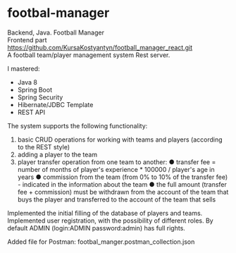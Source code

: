 # footbal-manager
Backend, Java. Football Manager  
Frontend part https://github.com/KursaKostyantyn/football_manager_react.git  
A football team/player management system Rest server. 

I mastered:
* Java 8
* Spring Boot
* Spring Security
* Hibernate/JDBC Template
* REST API

The system supports the following functionality:
1. basic CRUD operations for working with teams and players (according to the REST style)
2. adding a player to the team
3. player transfer operation from one team to another:
  ● transfer fee = number of months of player's experience * 100000 / player's age in years
  ● commission from the team (from 0% to 10% of the transfer fee) - indicated in the information about the team
  ● the full amount (transfer fee + commission) must be withdrawn from the account of the team that buys the player and transferred to the account of the team that sells

Implemented the initial filling of the database of players and teams. 
Implemented user registration, with the possibility of different roles. 
By default ADMIN (login:ADMIN password:admin) has full rights.

Added file for Postman: footbal_manger.postman_collection.json


